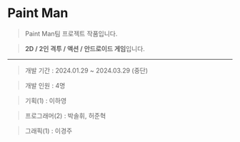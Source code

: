 # Paint Man
 
> Paint Man팀 프로젝트 작품입니다.

> **2D / 2인 격투 / 액션 / 안드로이드 게임**입니다.

---

> 개발 기간 : 2024.01.29 ~ 2024.03.29 (중단)

> 개발 인원 : 4명

> 기획(1) : 이하영

> 프로그래머(2) : 박솔휘, 허준혁

> 그래픽(1) : 이경주
